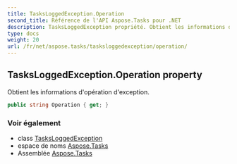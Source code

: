 ```yaml
---
title: TasksLoggedException.Operation
second_title: Référence de l'API Aspose.Tasks pour .NET
description: TasksLoggedException propriété. Obtient les informations dopération dexception.
type: docs
weight: 20
url: /fr/net/aspose.tasks/tasksloggedexception/operation/
---
```

## TasksLoggedException.Operation property

Obtient les informations d'opération d'exception.

```csharp
public string Operation { get; }
```

### Voir également

* class [TasksLoggedException](../)
* espace de noms [Aspose.Tasks](../../tasksloggedexception/)
* Assemblée [Aspose.Tasks](../../../)



